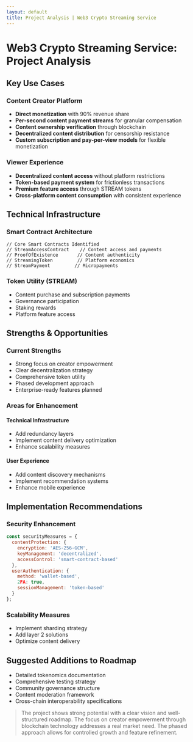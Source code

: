 ```yaml
---
layout: default
title: Project Analysis | Web3 Crypto Streaming Service
---
```


# Web3 Crypto Streaming Service: Project Analysis

## Key Use Cases

### Content Creator Platform
- **Direct monetization** with 90% revenue share
- **Per-second content payment streams** for granular compensation
- **Content ownership verification** through blockchain
- **Decentralized content distribution** for censorship resistance
- **Custom subscription and pay-per-view models** for flexible monetization

### Viewer Experience
- **Decentralized content access** without platform restrictions
- **Token-based payment system** for frictionless transactions
- **Premium feature access** through STREAM tokens
- **Cross-platform content consumption** with consistent experience

## Technical Infrastructure

### Smart Contract Architecture
```solidity
// Core Smart Contracts Identified
// StreamAccessContract    // Content access and payments
// ProofOfExistence       // Content authenticity
// StreamingToken         // Platform economics
// StreamPayment         // Micropayments
```

### Token Utility (STREAM)
- Content purchase and subscription payments
- Governance participation
- Staking rewards
- Platform feature access

## Strengths & Opportunities

### Current Strengths
- Strong focus on creator empowerment
- Clear decentralization strategy
- Comprehensive token utility
- Phased development approach
- Enterprise-ready features planned

### Areas for Enhancement

#### Technical Infrastructure
- Add redundancy layers
- Implement content delivery optimization
- Enhance scalability measures

#### User Experience
- Add content discovery mechanisms
- Implement recommendation systems
- Enhance mobile experience

## Implementation Recommendations

### Security Enhancement
```javascript
const securityMeasures = {
  contentProtection: {
    encryption: 'AES-256-GCM',
    keyManagement: 'decentralized',
    accessControl: 'smart-contract-based'
  },
  userAuthentication: {
    method: 'wallet-based',
    2FA: true,
    sessionManagement: 'token-based'
  }
};
```

### Scalability Measures
- Implement sharding strategy
- Add layer 2 solutions
- Optimize content delivery

## Suggested Additions to Roadmap

- Detailed tokenomics documentation
- Comprehensive testing strategy
- Community governance structure
- Content moderation framework
- Cross-chain interoperability specifications

> The project shows strong potential with a clear vision and well-structured roadmap. The focus on creator empowerment through blockchain technology addresses a real market need. The phased approach allows for controlled growth and feature refinement.
